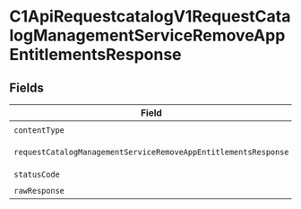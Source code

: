 # C1ApiRequestcatalogV1RequestCatalogManagementServiceRemoveAppEntitlementsResponse


## Fields

| Field                                                                                                                                                      | Type                                                                                                                                                       | Required                                                                                                                                                   | Description                                                                                                                                                |
| ---------------------------------------------------------------------------------------------------------------------------------------------------------- | ---------------------------------------------------------------------------------------------------------------------------------------------------------- | ---------------------------------------------------------------------------------------------------------------------------------------------------------- | ---------------------------------------------------------------------------------------------------------------------------------------------------------- |
| `contentType`                                                                                                                                              | *string*                                                                                                                                                   | :heavy_check_mark:                                                                                                                                         | N/A                                                                                                                                                        |
| `requestCatalogManagementServiceRemoveAppEntitlementsResponse`                                                                                             | [shared.RequestCatalogManagementServiceRemoveAppEntitlementsResponse](../../models/shared/requestcatalogmanagementserviceremoveappentitlementsresponse.md) | :heavy_minus_sign:                                                                                                                                         | Successful response                                                                                                                                        |
| `statusCode`                                                                                                                                               | *number*                                                                                                                                                   | :heavy_check_mark:                                                                                                                                         | N/A                                                                                                                                                        |
| `rawResponse`                                                                                                                                              | [AxiosResponse>](https://axios-http.com/docs/res_schema)                                                                                                   | :heavy_minus_sign:                                                                                                                                         | N/A                                                                                                                                                        |